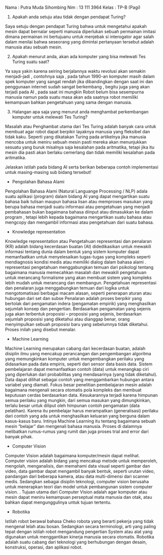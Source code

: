 # 
Nama : Putra Muda Sihombing 
Nim : 13 111 3964 
Kelas : TP-B (Pagi) 

1.	 Apakah anda setuju atau tidak dengan pendapat Turing? 

Saya setuju dengan pendapat Turing bahwa untuk mengetahui apakah mesin dapat bernalar seperti manusia diperlukan sebuah permainan imitasi dimana permainan ini bertujuanu untuk menjebak si interogator agar salah dalam menilai bahwa seseorang yang dimintai pertanyaan tersebut adalah manusia atau sebuah mesin. 

2.	 Apakah menurut anda, akan ada komputer yang bisa melewati Tes Turing suatu saat? 

Ya saya yakin karena seiring berjalannya waktu revolusi akan semakin menjadi-jadi , contohnya saja , pada tahun 1990-an komputer masih dalam spek komputer yang sangat rendah jika dibandingkan dengan saat ini dan penggunaan internet sudah sangat berkembang , begitu juga yang akan terjadi pada AI , pada saat ini mungkin Robot belum bisa sesempurna manusia namun pada suatu masa akan ada saatnya robot memiliki kemampuan bahkan pengetahuan yang sama dengan manusia. 

3.	 Halangan apa saja yang menurut anda menghambat perkembangan komputer untuk melewati Tes Turing? 
	
Masalah atau Penghambat utama dari Tes Turing adalah banyak cara untuk membuat agar robot dapat berpikir layaknya manusia yang fleksibel dan tidak kaku. Seperti yang dikatakan Turing pada artikelnya jika manusia mencoba untuk meniru sebuah mesin pasti mereka akan menunjukkan sesuatu yang buruk misalnya saja kesalahan pada aritmatika, tetapi jika itu mesin dia pasti akan berlaku cemerlang dan tidak memiliki kesalahan pada aritmatika.

Jelaskan istilah pada bidang AI serta berikan beberapa contoh implementasi untuk masing-masing sub bidang tersebut!
 
- Pengolahan Bahasa Alami 

Pengolahan Bahasa Alami (Natural Languange Processing / NLP) adala suatu aplikasi (program) dalam bidang AI yang dapat mengartikan suatu bahasa baik tulisan maupun bahasa lisan atau memproses masukan yang berupa bahasa menjadi suatu informasi atau pengetahuan yang menjadi pembahasan bukan bagaimana bahasa diinput atau dimasukkan ke dalam program , tetapi lebih kepada bagaimana mengartikan suatu bahasa atau mengcopy dan mengambil informasi atau pengetahuan dari suatu bahasa. 

- Knowledge representation 

Knowledge representation atau Pengetahuan representasi dan penalaran (KR) adalah bidang kecerdasan buatan (AI) didedikasikan untuk mewakili informasi tentang dunia dalam bentuk yang sistem komputer dapat memanfaatkan untuk menyelesaikan tugas-tugas yang kompleks seperti mendiagnosis kondisi medis atau memiliki dialog dalam bahasa alami . representasi pengetahuan menggabungkan temuan dari psikologi tentang bagaimana manusia memecahkan masalah dan mewakili pengetahuan untuk merancang formalisme yang akan membuat sistem yang kompleks lebih mudah untuk merancang dan membangun. Pengetahuan representasi dan penalaran juga menggabungkan temuan dari logika untuk mengotomatisasi berbagai macam alasan, seperti penerapan aturan atau hubungan dari set dan subse
Penalaran adalah proses berpikir yang bertolak dari pengamatan indera (pengamatan empirik) yang menghasilkan sejumlah konsep dan pengertian. Berdasarkan pengamatan yang sejenis juga akan terbentuk proposisi – proposisi yang sejenis, berdasarkan sejumlah proposisi yang diketahui atau dianggap benar, orang menyimpulkan sebuah proposisi baru yang sebelumnya tidak diketahui. Proses inilah yang disebut menalar. 

- Machine Learning
 
Machine Learning merupakan cabang dari kecerdasan buatan, adalah disiplin ilmu yang mencakup perancangan dan pengembangan algoritma yang memungkinkan komputer untuk mengembangkan perilaku yang didasarkan pada data empiris, seperti dari sensor data basis data. Sistem pembelajaran dapat memanfaatkan contoh (data) untuk menangkap ciri yang diperlukan dari probabilitas yang mendasarinya (yang tidak diketahui). Data dapat dilihat sebagai contoh yang menggambarkan hubungan antara variabel yang diamati. Fokus besar penelitian pembelajaran mesin adalah bagaimana mengenali secara otomatis pola kompleks dan membuat keputusan cerdas berdasarkan data. Kesukarannya terjadi karena himpunan semua perilaku yang mungkin, dari semua masukan yang dimungkinkan, terlalu besar untuk diliput oleh himpunan contoh pengamatan (data pelatihan). Karena itu pembelajar harus merampatkan (generalisasi) perilaku dari contoh yang ada untuk menghasilkan keluaran yang berguna dalam kasus-kasus baru.
Intinya Machine Learning itu tentang bagaimana sebuah mesin “belajar” dan mengenali bahasa manusia. Proses di dalamnya melibatkan rumus-rumus yang rumit dan juga proses trial and error dari banyak pihak. 

- Computer Vision 

Computer Vision adalah bagaimana komputer/mesin dapat melihat. Computer vision adalah bidang yang mencakup metode untuk memperoleh, mengolah, menganalisis, dan memahami data visual seperti gambar dan video, data gambar dapat mengambil banyak bentuk, seperti urutan video, pandangan dari beberapa kamera, atau data multi-dimensi dari scanner medis. Sedangkan sebagai disiplin teknologi, computer vision berusaha untuk menerapkan teori dan model untuk pembangunan sistem computer vision. 
. Tujuan utama dari Computer Vision adalah agar komputer atau mesin dapat meniru kemampuan perseptual mata manusia dan otak, atau bahkan dapat mengunggulinya untuk tujuan tertentu.

- Robotika 

Istilah robot berawal bahasa Cheko robota yang berarti pekerja yang tidak mengenal lelah atau bosan. Sedangkan secara terminologi, arti yang paling tepat dengan istilah robot mengandung pengertian System atau alat yang digunakan untuk menggantikan kinerja manusia secara otomatis. Robotika adalah suatu cabang dari teknologi yang berhubungan dengan desain, konstruksi, operasi, dan aplikasi robot.

#
